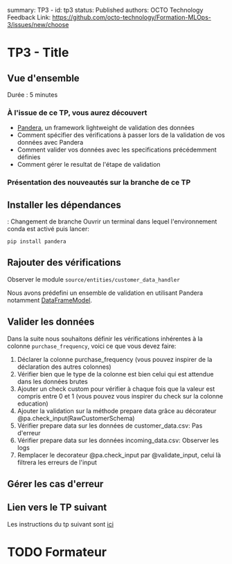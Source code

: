 summary: TP3 - 
id: tp3
status: Published
authors: OCTO Technology
Feedback Link: https://github.com/octo-technology/Formation-MLOps-3/issues/new/choose

# TP3 - Title

## Vue d'ensemble

Durée : 5 minutes


### À l'issue de ce TP, vous aurez découvert

- [Pandera](https://pandera.readthedocs.io/en/stable/index.html), un framework lightweight de validation des données
- Comment spécifier des vérifications à passer lors de la validation de vos données avec Pandera
- Comment valider vos données avec les specifications précédemment définies
- Comment gérer le resultat de l'étape de validation

### Présentation des nouveautés sur la branche de ce TP

## Installer les dépendances

<TODO> : Changement de branche
Ouvrir un terminal dans lequel l'environnement conda est activé puis lancer:

```
pip install pandera
```

## Rajouter des vérifications

Observer le module `source/entities/customer_data_handler`

Nous avons prédefini un ensemble de validation en utilisant Pandera notamment [DataFrameModel](https://pandera.readthedocs.io/en/stable/dataframe_models.html).


## Valider les données

Dans la suite nous souhaitons définir les vérifications inhérentes à la colonne `purchase_frequency`, voici ce que vous devez faire:

1. Déclarer la colonne purchase_frequency (vous pouvez inspirer de la déclaration des autres colonnes)
2. Vérifier bien que le type de la colonne est bien celui qui est attendue dans les données brutes
3. Ajouter un check custom pour vérifier à chaque fois que la valeur est compris entre 0 et 1 (vous pouvez vous inspirer du check sur la colonne education)
4. Ajouter la validation sur la méthode prepare data grâce au décorateur @pa.check_input(RawCustomerSchema)
5. Vérifier prepare data sur les données de customer_data.csv: Pas d'erreur
6. Vérifier prepare data sur les données incoming_data.csv: Observer les logs
7. Remplacer le decorateur @pa.check_input par @validate_input, celui là filtrera les erreurs de l'input

## Gérer les cas d'erreur




## Lien vers le TP suivant

Les instructions du tp suivant sont [ici](https://octo-technology.github.io/Formation-MLOps-3/tp4#0)

# TODO Formateur
